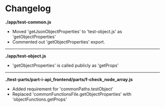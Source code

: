 # Changelog

**./app/test-common.js**
* Moved 'getJsonObjectProperties' to 'test-object.js' as 'getObjectProperties'
* Commented out 'getObjectProperties' export.

---

**./app/test-object.js**
* 'getObjectProperties' is called publicly as 'getProps'

---

**./test-parts/part-i-api_frontend/parts/f-check_node_array.js**
* Added requirement for 'commonPaths.testObject'
* Replaced 'commonFunctionsFile.getObjectProperties' with 'objectFunctions.getProps'
